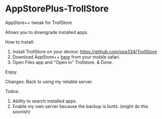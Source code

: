 # AppStorePlus-TrollStore
AppStore++ tweak for TrollStore

Allows you to downgrade installed apps.

How to install: 
1. Install TrollStore on your device: https://github.com/opa334/TrollStore
2. Download AppStore++ [here](https://github.com/CokePokes/AppStorePlus-TrollStore/releases/download/release/AppStore++_TrollStore_v1.1.ipa) from your mobile safari.
3. Open Files app and "Open in" Trollstore. & Done.

Enjoy. 

Changes: Back to using my reliable server.



Todos: 

1. Ability to search installed apps.
2. Enable my own server because the backup is butts. (might do this soonish)
